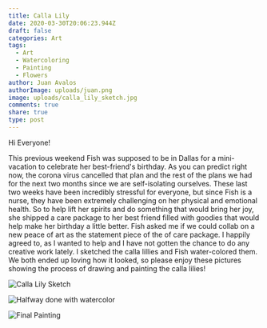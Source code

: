 ```yaml
---
title: Calla Lily
date: 2020-03-30T20:06:23.944Z
draft: false
categories: Art
tags:
  - Art
  - Watercoloring
  - Painting
  - Flowers
author: Juan Avalos
authorImage: uploads/juan.png
image: uploads/calla_lily_sketch.jpg
comments: true
share: true
type: post
---
```

Hi Everyone! 

This previous weekend Fish was supposed to be in Dallas for a mini-vacation to celebrate her best-friend's birthday. As you can predict right now, the corona virus cancelled that plan and the rest of the plans we had for the next two months since we are self-isolating ourselves. These last two weeks have been incredibly stressful for everyone, but since Fish is a nurse, they have been extremely challenging on her physical and emotional health. So to help lift her spirits and do something that would bring her joy, she shipped a care package to her best friend filled with goodies that would help make her birthday a little better. Fish asked me if we could collab on a new peace of art as the statement piece of the of care package. I happily agreed to, as I wanted to help and I have not gotten the chance to do any creative work lately. I sketched the calla lillies and Fish water-colored them. We both ended up loving how it looked, so please enjoy these pictures showing the process of drawing and painting the calla lilies!

![Calla Lily Sketch](/uploads/calla_lily_sketch.jpg "Calla Lily Sketch")

![Halfway done with watercolor](/uploads/calla_lily_watercolor_1.jpg "Halfway done with watercolor")

![Final Painting](/uploads/calla_lily_watercolor_2.jpg "Final Painting")